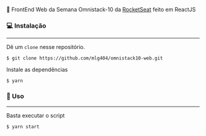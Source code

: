 🚀 FrontEnd Web da Semana Omnistack-10 da [RocketSeat](https://rocketseat.com.br/ "RocketSeat") feito em ReactJS


### 💻 Instalação
---
Dê um `clone` nesse repositório.

`$ git clone https://github.com/mlg404/omnistack10-web.git`

Instale as dependências

`$ yarn`

### 🙌 Uso
---
Basta executar o script

`$ yarn start`